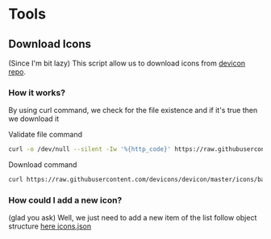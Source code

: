 # Tools

## Download Icons

(Since I'm bit lazy) This script allow us to download icons from [devicon repo](https://github.com/devicons/devicon).

### How it works?

By using curl command, we check for the file existence and if it's true then we download it

Validate file command

```bash
curl -o /dev/null --silent -Iw '%{http_code}' https://raw.githubusercontent.com/devicons/devicon/master/icons/yarn/yarn-original.svg
```

Download command

```bash
curl https://raw.githubusercontent.com/devicons/devicon/master/icons/babel/babel-origial.svg > babel.svg
```

### How could I add a new icon?

(glad you ask)
Well, we just need to add a new item of the list follow object structure [here icons.json](src/config/icons.json)
